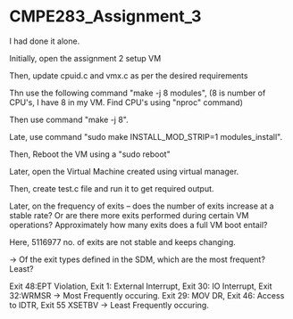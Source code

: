 # CMPE283_Assignment_3



I had done it alone.

Initially, open the assignment 2 setup VM

Then, update cpuid.c and vmx.c as per the desired requirements

Thn use the following command "make -j 8 modules", (8 is number of CPU's, I have 8 in my VM. Find CPU's using "nproc" command)

Then use command "make -j 8".

Late, use command "sudo make INSTALL_MOD_STRIP=1 modules_install".

Then, Reboot the VM using a "sudo reboot"

Later, open the Virtual Machine created using virtual manager.

Then, create test.c file and run it to get required output.

Later, on the frequency of exits – does the number of exits increase at a stable rate? Or are there more exits performed during certain VM operations? Approximately how many exits does a full VM boot entail?

Here, 5116977 no. of exits are not stable and keeps changing. 

-> Of the exit types defined in the SDM, which are the most frequent? Least?

Exit 48:EPT Violation, Exit 1: External Interrupt, Exit 30: IO Interrupt, Exit 32:WRMSR -> Most Frequently occuring. Exit 29: MOV DR, Exit 46: Access to IDTR, Exit 55 XSETBV -> Least Frequently occuring.
